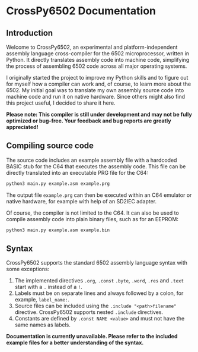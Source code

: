 # CrossPy6502 Documentation
## Introduction

Welcome to CrossPy6502, an experimental and platform-independent assembly language cross-compiler for the 6502 microprocessor, written in Python. It directly translates assembly code into machine code, simplifying the process of assembling 6502 code across all major operating systems.

I originally started the project to improve my Python skills and to figure out for myself how a compiler can work and, of course, to learn more about the 6502. My initial goal was to translate my own assembly source code into machine code and run it on native hardware. Since others might also find this project useful, I decided to share it here. 

**Please note: This compiler is still under development and may not be fully optimized or bug-free. Your feedback and bug reports are greatly appreciated!**

## Compiling source code

The source code includes an example assembly file with a hardcoded BASIC stub for the C64 that executes the assembly code. This file can be directly translated into an executable PRG file for the C64:
```bash
python3 main.py example.asm example.prg
```
The output file `example.prg` can then be executed within an C64 emulator or native hardware, for example with help of an SD2IEC adapter.

Of course, the compiler is not limited to the C64. It can also be used to compile assembly code into plain binary files, such as for an EEPROM:
```bash
python3 main.py example.asm example.bin
```

## Syntax
CrossPy6502 supports the standard 6502 assembly language syntax with some exceptions: 

1. The implemented directives `.org`, `.const` `.byte`, `.word`, `.res` and `.text` start with a `.` instead of a `!`.
2. Labels must be on separate lines and always followed by a colon, for example, `label_name:`.
3. Source files can be included using the `.include "<path>filename"` directive. CrossPy6502 supports nested `.include` directives.
4. Constants are defined by `.const NAME <value>` and must not have the same names as labels.
    
**Documentation is currently unavailable. Please refer to the included example files for a better understanding of the syntax.**
